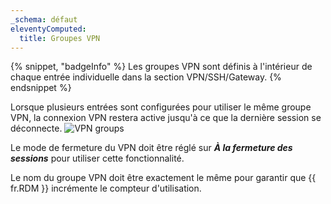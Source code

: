 ```yaml
---
_schema: défaut
eleventyComputed:
  title: Groupes VPN
---
```

{% snippet, "badgeInfo" %}
Les groupes VPN sont définis à l'intérieur de chaque entrée individuelle dans la section VPN/SSH/Gateway.
{% endsnippet %}

Lorsque plusieurs entrées sont configurées pour utiliser le même groupe VPN, la connexion VPN restera active jusqu'à ce que la dernière session se déconnecte. ![VPN groups](https://cdnweb.devolutions.net/docs/RDMW6084_2024_2.png)

Le mode de fermeture du VPN doit être réglé sur ***À la fermeture des sessions*** pour utiliser cette fonctionnalité.

Le nom du groupe VPN doit être exactement le même pour garantir que {{ fr.RDM }} incrémente le compteur d'utilisation.
